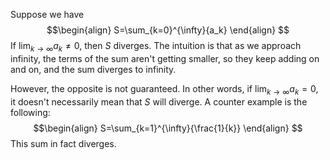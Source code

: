 Suppose we have 
$$\begin{align}
S=\sum_{k=0}^{\infty}{a_k}
\end{align}
$$
If $\lim_{k \to \infty}{a_k}\neq 0$, then $S$ diverges. The intuition is that as we approach infinity, the terms of the sum aren't getting smaller, so they keep adding on and on, and the sum diverges to infinity.

However, the opposite is not guaranteed. In other words, if $\lim_{k \to \infty}{a_k}= 0$, it doesn't necessarily mean that $S$ will diverge. A counter example is the following:
$$\begin{align}
S=\sum_{k=1}^{\infty}{\frac{1}{k}}
\end{align}
$$
This sum in fact diverges.